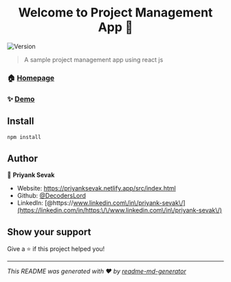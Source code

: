<h1 align="center">Welcome to Project Management App 👋</h1>
<p>
  <img alt="Version" src="https://img.shields.io/badge/version-1.0.0-blue.svg?cacheSeconds=2592000" />
</p>

> A sample project management app using react js

### 🏠 [Homepage](https://main--project-management-clone.netlify.app/)

### ✨ [Demo](https://main--project-management-clone.netlify.app/)

## Install

```sh
npm install
```

## Author

👤 **Priyank Sevak**

* Website: https://priyanksevak.netlify.app/src/index.html
* Github: [@DecodersLord](https://github.com/DecodersLord)
* LinkedIn: [@https:\/\/www.linkedin.com\/in\/priyank-sevak\/](https://linkedin.com/in/https:\/\/www.linkedin.com\/in\/priyank-sevak\/)

## Show your support

Give a ⭐️ if this project helped you!

***
_This README was generated with ❤️ by [readme-md-generator](https://github.com/kefranabg/readme-md-generator)_